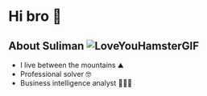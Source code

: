 
 # Hi bro 🤙

## About Suliman ![LoveYouHamsterGIF](https://github.com/S0x7E2/S0x7E2/assets/65790722/5de36a38-14ac-46bb-9e2d-9c9300223326)


- I live between the mountains ⛰️
- Professional solver 🤓
- Business intelligence analyst 👨🏻‍💻







